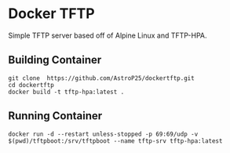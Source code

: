 # Docker TFTP
Simple TFTP server based off of Alpine Linux and TFTP-HPA.

## Building Container
    git clone  https://github.com/AstroP25/dockertftp.git
    cd dockertftp
    docker build -t tftp-hpa:latest .

## Running Container

    docker run -d --restart unless-stopped -p 69:69/udp -v $(pwd)/tftpboot:/srv/tftpboot --name tftp-srv tftp-hpa:latest
